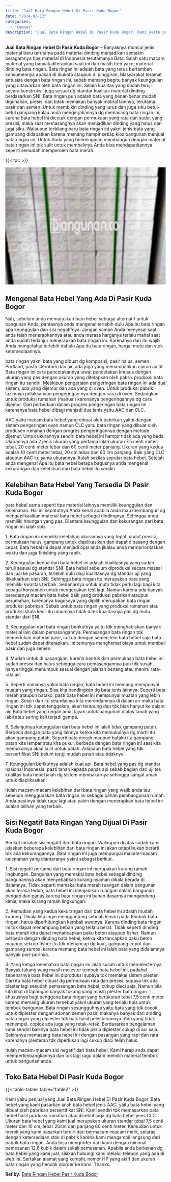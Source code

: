```yaml
---
title: "Jual Bata Ringan Hebel Di Pasir Kuda Bogor"
date: "2024-02-13"
categories: 
  - "tempat"
description: "Jual Bata Ringan Hebel Di Pasir Kuda Bogor. Kami yaitu penjual yang Jual Bata Ringan Hebel Di Pasir Kuda Bogor. Bata hebel yang kami pasarkan ialah bata hebe..."
---
```


**Jual Bata Ringan Hebel Di Pasir Kuda Bogor** – Banyaknya muncul jenis material baru terutama pada material dinding menjadikan semakin beragamnya tipe material di Indonesia terutamanya Bata. Salah satu macam material yang banyak diterapkan saat ini dan masih tren yakni material dinding bata ringan. Bata ringan ini adalah bata yang terus bertambah konsumennya apakah di ibukota ataupun di pinggiran. Masyarakat teramat antusias dengan bata ringan ini, sebab memang begitu banyak keunggulan yang ditawarkan oleh bata ringan ini. Selain kualitas yang sudah teruji secara konstruksi, juga sesuai dg standar kualitas material dinding berdasarkan SNI. Bata ringan pun adalah bata yang benar-benar mudah digunakan, presisi dan tidak memakan banyak matrial lainnya, terutama pasir dan semen. Untuk membikin dinding yang lurus dan juga siku betul-betul gampang kalau anda mengerjakannya dg memasang bata ringan ini, karena bata hebel ini dicetak dengan permukaan yang rata dan sudut yang presisi, maka saat memasangnya akan menjadikan dinding yang halus dan juga siku. Walaupun terbilang baru bata ringan ini yakni jenis bata yang gampang didapatkan karena memang hampir setiap kios bangunan menjual bata ringan ini. Untuk Anda yang berkeinginan membangun dengan material bata ringan ini tdk sulit untuk membelinya Anda bisa mendapatkannya seperti semudah memperoleh bata merah.

{{< toc >}}

![Jual Bata Ringan Hebel Di Pasir Kuda Bogor](/images/jual-hebel-murah-11.png)

## Mengenal Bata Hebel Yang Ada Di Pasir Kuda Bogor

Nah, sebelum anda memutuskan bata hebel sebagai alternatif untuk bangunan Anda, pantasnya anda mengenal terlebih dulu Apa itu bata ringan apa keunggulan dan sisi negatifnya. Jangan sampe Anda menyesal saat anda telah menerapkannya atau anda merasa harganya terlalu mahal saat anda sudah terlanjur menerapkan bata ringan ini. Karenanya dari itu wajib Anda mengetahui terlebih dahulu Apa itu bata ringan, harga, mutu dan stok ketersediaannya.

bata ringan yakni bata yang dibuat dg komposisi; pasir halus, semen Portland, pasta sterofom dan air, ada juga yang menambahkan cairan aditif. Bata ringan ini cara pencetakannya lewat pencetakan khusus dengan ukuran yang pas dengan ukuran yang ditetapkan oleh pabrik produksi bata ringan itu sendiri. Meskipun pengerjaan pengeringan bata ringan ini ada dua sistem, ada yang dijemur dan ada yang di oven. Untuk produksi pabrik lazimnya pelaksanaan pengeringan nya dengan cara di oven. Sedangkan untuk produksi rumahan (manual) karenanya pengeringannya dg cara dijemur. Dari perbedaan dalam progres pengeringan bata ringan ini karenanya bata hebel dibagi menjadi dua jenis yaitu AAC dan CLC.

AAC yaitu macam bata hebel yang dibuat oleh pabrikan yakni dengan sistem pengeringan oven namun CLC yaitu bata ringan yang dibuat oleh produsen rumahan dengan progres pengeringannya dengan metode dijemur. Untuk ukurannya sendiri bata hebel ini hampir tidak ada yang beda. Ukurannya ada 2 jenis ukuran yang pertama ialah ukuran 7.5 centi meter tebal, 20 centi meter lebar dan 60 centi meter panjang. Ukuran yang kedua adalah 10 centi meter tebal, 20 cm lebar dan 60 cm panjang. Baik yang CLC ataupun AAC itu sama ukurannya. Itulah sekilas seputar bata hebel. Setelah anda mengenal Apa itu bata hebel betapa bagusnya anda mengenal kekurangan dan kelebihan dari bata hebel itu sendiri.

## Kelebihan Bata Hebel Yang Tersedia Di Pasir Kuda Bogor

bata hebel sama seperti tipe material lainnya memiliki keunggulan dan kelemahan. Hal ini sepatutnya Anda kenal apabila anda mau membangun dg mengaplikasikan material bata hebel sebagai dindingnya. Sehingga anda memiliki hitungan yang pas. Diantara keunggulan dan kekurangan dari bata ringan ini ialah sbb.

1\. Bata ringan ini memiliki kelebihan ukurannya yang tepat, sudut presisi, permukaan halus, gampang untuk diaplikasikan dan dapat dipasang dengan cepat. Bata hebel ini dapat menjadi opsi anda jikalau anda memprioritaskan waktu dan juga finishing yang rapih.

2\. Keunggulan kedua dari bata hebel ini adalah kualitasnya yang sudah teruji sesuai dg standar SNI. Bata hebel sebelum diproduksi secara massal dan jual ke pasaran, terlebih dulu diuji kualitasnya dg standar uji yang dikeluarkan oleh SNI. Sehingga bata ringan itu merupakan bata yang memiliki kwalitas terbaik. Sebenarnya untuk mutu tidak perlu lagi bagi kita sebagai konsumen untuk mengerjakan test lagi. Namun karena ada banyak beredarnya macam bata hebel baik yang produksi pabrikan ataupun perumahan, karenanya bagusnya yang dipilih merupakan bata ringan produksi pabrikan. Sebab untuk bata ringan yang produksi rumahan atau produksi skala kecil itu umumnya tidak dites kualitasnya pas dg mutu standar dari SNI.

3\. Keunggulan dari bata ringan berikutnya yaitu tdk menghabiskan banyak material lain dalam pemasangannya. Pemasangan bata ringan tdk memerlukan material pasir, cukup dengan semen lem bata hebel saja bata hebel sudah dapat diterapkan. Ini tentunya menghemat biaya untuk membeli pasir dan juga semen.

4\. Mudah untuk di pasangkan, karena bentuk dan permukaan bata hebel ini sudah presisi dan halus sehingga cara pemasangannya pun tdk susah, hanya tinggal menumpuk sesuai dengan jalanan benang atau meniru rata-rata air.

5\. Seperti namanya yakni bata ringan, bata hebel ini memang mempunyai muatan yang ringan. Bisa kita bandingkan dg bata jenis lainnya. Seperti bata merah ataupun batako, pasti bata hebel ini mempunyai muatan yang lebih ringan. Selain dari itu seandainya kita merendamnya di dalam air maka bata ringan ini tdk dapat tenggelam, akan terapung dan tdk bisa hanyut ke dalam air. Bata hebel yang ringan amat layak untuk bangunan diatas tanah yang labil atau sering kali terjadi gempa.

6\. Selanjutnya keunggulan dari bata hebel ini ialah tidak gampang patah. Berbeda dengan bata yang lainnya ketika kita memukulnya dg martil itu akan gampang patah. Seperti bata merah maupun batako itu gampang patah kita lempar atau kita pukul, berbeda dengan bata ringan ini saat kita memukulnya akan sulit untuk patah. Adapaun bata hebel yang tdk bersertifikat SNI belum teruji mudah patah atau tidaknya.

7\. Keunggulan berikutnya adalah kuat api. Bata hebel yang pas dg standar nasional Indonesia, pasti tahan kepada panas api sebab bagian dari uji tes kualitas bata hebel ialah dg sistem membakarnya sehingga sangat aman untuk diaplikasikan.

Itulah macam-macam kelebihan dari bata ringan yang wajib anda tau sebelum menggunakan bata ringan ini sebagai bahan pembangunan rumah. Anda pastinya tidak ragu lagi atau yakin dengan menerapkan bata hebel ini adalah pilihan yang terbaik.

## Sisi Negatif Bata Ringan Yang Dijual Di Pasir Kuda Bogor

Berikut ini ialah sisi negatif dari bata ringan. Walaupun di atas sudah kami jelaskan beberapa kelebihan dari bata ringan ini akan tetapi bukan berarti tdk ada kekurangannya. Bata ringan ini juga mempunyai macam-macam kelemahan yang diantaranya yakni sebagai berikut.

1\. Sisi negatif pertama dari bata ringan ini merupakan kurang ramah lingkungan. Bangunan yang memakai bata hebel sebagai dinding bangunannya akan menyebabkan kurang nyaman dikala berada di dalamnya. Tidak seperti memakai bata merah ruangan dalam bangunan akan terasa teduh, bata hebel ini menjadikan ruangan dalam bangunan pengap dan panas karena bata ringan ini bahan dasarnya mengandung kimia, maka kurang ramah lingkungan.

2\. Kemudian yang kedua kekurangan dari bata hebel ini adalah mudah kopong. Dikala kita ingin menggantung sebuah lemari pada tembok bata ringan, harus diperhitungkan kembali awetnya. Karena dinding bata ringan ini tdk dapat menampung beban yang terlalu berat. Tidak seperti dinding bata merah kita dapat menancapkan paku beton ataupun fisher. Namun berbeda dengan dinding bata hebel, ketika kita tancapkan paku beton maupun sekrup fisher itu tdk menancap dg kuat, gampang copot dan gampang sempal karena memang bata hebel ini ialah bata yang didalamnya banyak pori-porinya.

3\. Yang ketiga kelemahan bata ringan ini ialah susah untuk memelesternya. Banyak tukang yang masih melester tembok bata hebel ini, padahal sebenarnya bata hebel ini diproduksi supaya tdk memakai sistem plester. Dari itu bata hebel dibuat dg permukaan rata dan presisi, supaya tdk ada plester lagi sesudah pemasangan bata hebel, cukup diaci saja. Namun bila kita lihat di lapangan banyak tukang yang masih plester bata ringan khususnya bagi pengguna bata ringan yang berukuran tebal 7,5 centi meter karena memang ukuran tersebut yakni ukuran yang terlalu tipis untuk tembok bangunan. Bata ringan sesungguhnya yaitu bata yang tdk cocok untuk diplester dengan adonan semen pasir, makanya banyak dari dinding bata ringan yang diplester tdk baik hasil pelestariannya. Ada yang tidak menempel, coplok ada juga yang retak-retak. Berdasarkan pengalaman kami sendiri baiknya bata hebel ini tidak perlu diplester cukup di aci saja. Sekiranya memasang bata hebel ini dengan pasangan yang rapi dan rata karenanya plesteran tdk diperlukan lagi cukup diaci telah halus.

Itulah macam-macam sisi negatif dari bata hebel, Kami harap anda dapat mempertimbangkannya dan tdk lagi ragu dalam memilih material tembok untuk bangunan anda.

## Toko Bata Hebel Di Pasir Kuda Bogor

{{< table-tables table="table2" >}}

Kami yaitu penjual yang Jual Bata Ringan Hebel Di Pasir Kuda Bogor. Bata hebel yang kami pasarkan ialah bata hebel jenis AAC, yaitu bata hebel yang dibuat oleh pabrikan bersertifikat SNI. Kami sendiri tdk memasarkan bata hebel hasil produksi rumahan atau disebut juga dg bata hebel jenis CLC. Ukuran bata hebel yang kami jual merupakan ukuran standar tebal 7,5 centi meter dan 10 cm, lebar 20cm dan panjang 60 centi meter. Kemudian untuk merek yang kami pasarkan terdiri dari bermacam-macam merk, selaras dengan ketersediaan stok di pabrik karena kami mengambil langsung dari pabrik bata ringan. Anda bisa mengorder dari kami dengan minimal pemesanan 12,6 kubik dalam sekali pemesanan. Apabila anda berkenan dg bata hebel yang kami jual, silakan hubungi kami melalui telepon yang ada di web ini. Sertakan alamat yang komplit, nomor HP yang aktif dan ukuran bata ringan yang hendak diorder ke kami. Thanks.

**Ref by:** [Bata Ringan Hebel Pasir Kuda Bogor](https://id.wikipedia.org/wiki/Bata)
